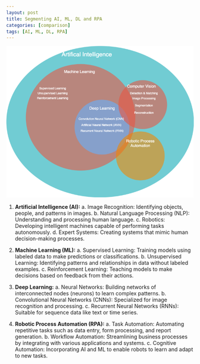 ```yaml
---
layout: post
title: Segmenting AI, ML, DL and RPA
categories: [comparison]
tags: [AI, ML, DL, RPA]
---
```


![Segmentation of AI,ML,DL & RPA](/assets/img/artificialintelligence/AI-ML-DL-and-RPA.png)


1. **Artificial Intelligence (AI):**
    a. Image Recognition: Identifying objects, people, and patterns in images.
    b. Natural Language Processing (NLP): Understanding and processing human language.
    c. Robotics: Developing intelligent machines capable of performing tasks autonomously.
    d. Expert Systems: Creating systems that mimic human decision-making processes.

2. **Machine Learning (ML):**
    a. Supervised Learning: Training models using labeled data to make predictions or classifications.
    b. Unsupervised Learning: Identifying patterns and relationships in data without labeled examples.
    c. Reinforcement Learning: Teaching models to make decisions based on feedback from their actions.

3. **Deep Learning:**
    a. Neural Networks: Building networks of interconnected nodes (neurons) to learn complex patterns.
    b. Convolutional Neural Networks (CNNs): Specialized for image recognition and processing.
    c. Recurrent Neural Networks (RNNs): Suitable for sequence data like text or time series.
    
4. **Robotic Process Automation (RPA):**
    a. Task Automation: Automating repetitive tasks such as data entry, form processing, and report generation.
    b. Workflow Automation: Streamlining business processes by integrating with various applications and systems.
    c. Cognitive Automation: Incorporating AI and ML to enable robots to learn and adapt to new tasks.